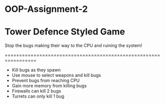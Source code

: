 # OOP-Assignment-2
Tower Defence Styled Game
=========================

Stop the bugs making their way to the CPU and ruining the system!

=================================================================
- Kill bugs as they spawn
- Use mouse to select weapons and kill bugs
- Prevent bugs from reaching CPU
- Gain more memory from killing bugs
- Firewalls can kill 2 bugs
- Turrets can only kill 1 bug
